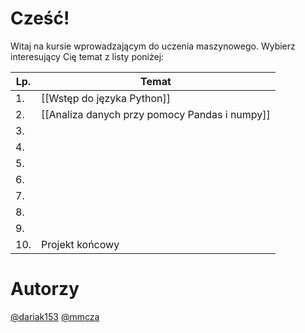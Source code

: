 # Cześć! 

Witaj na kursie wprowadzającym do uczenia maszynowego. Wybierz interesujący Cię temat z listy poniżej:

| Lp. | Temat                                         |
| --- | --------------------------------------------- |
| 1.  | [[Wstęp do języka Python]]                    |
| 2.  | [[Analiza danych przy pomocy Pandas i numpy]] |
| 3.  |                                               |
| 4.  |                                               |
| 5.  |                                               |
| 6.  |                                               |
| 7.  |                                               |
| 8.  |                                               |
| 9.  |                                               |
| 10. | Projekt końcowy                               |

# Autorzy
[@dariak153](https://github.com/dariak153)
[@mmcza](https://github.com/mmcza)
